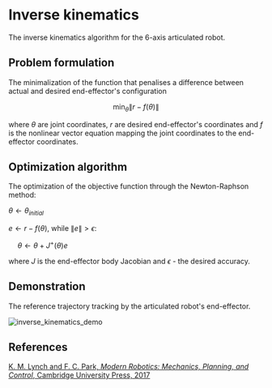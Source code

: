 # Inverse kinematics

The inverse kinematics algorithm for the 6-axis articulated robot.


## Problem formulation

The minimalization of the function that penalises a difference between actual and desired end-effector's configuration

$$\min_{\theta} \|r - f(\theta)\|$$

where $\theta$ are joint coordinates, $r$ are desired end-effector's coordinates and $f$ is the nonlinear vector equation mapping the joint coordinates to the end-effector coordinates.


## Optimization algorithm

The optimization of the objective function through the Newton-Raphson method:

$\theta \leftarrow \theta_{initial}$

$e \leftarrow r - f(\theta)$, while $\| e \| > \epsilon$:

&emsp; $\theta \leftarrow \theta + J^{+}(\theta)e$

where $J$ is the end-effector body Jacobian and $\epsilon$ - the desired accuracy.


## Demonstration

The reference trajectory tracking by the articulated robot's end-effector.

![inverse_kinematics_demo](inverse_kinematics_demo.gif)


## References

[K. M. Lynch and F. C. Park, *Modern Robotics: Mechanics, Planning, and Control*, Cambridge University Press, 2017](http://hades.mech.northwestern.edu/index.php/Modern_Robotics)